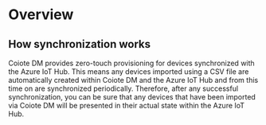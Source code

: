 # Overview

## How synchronization works

Coiote DM provides zero-touch provisioning for devices synchronized with the Azure IoT Hub. This means any devices imported using a CSV file are automatically created within Coiote DM and the Azure IoT Hub and from this time on are synchronized periodically. Therefore, after any successful synchronization, you can be sure that any devices that have been imported via Coiote DM will be presented in their actual state within the Azure IoT Hub.             
